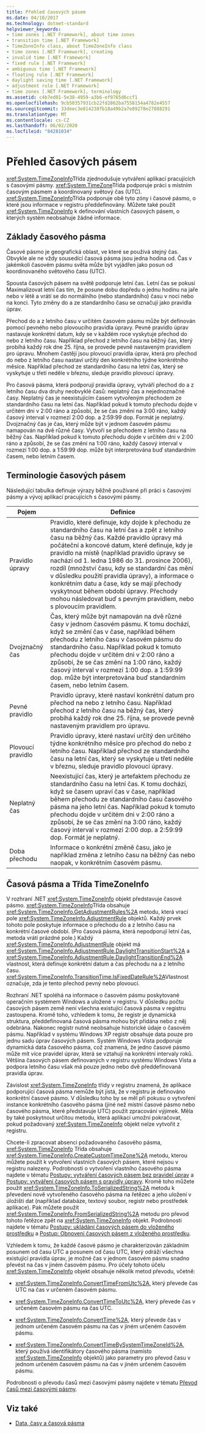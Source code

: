 ```yaml
---
title: Přehled časových pásem
ms.date: 04/10/2017
ms.technology: dotnet-standard
helpviewer_keywords:
- time zones [.NET Framework], about time zones
- transition time [.NET Framework]
- TimeZoneInfo class, about TimeZoneInfo class
- time zones [.NET Framework], creating
- invalid time [.NET Framework]
- fixed rule [.NET Framework]
- ambiguous time [.NET Framework]
- floating rule [.NET Framework]
- daylight saving time [.NET Framework]
- adjustment rule [.NET Framework]
- time zones [.NET Framework], terminology
ms.assetid: c4b7ed01-5e38-4959-a3b6-ef9765d6ccf1
ms.openlocfilehash: 9cb50357931cb22fd2862ba7558154a4782e4557
ms.sourcegitcommit: 33deec3e814238fb18a49b2a7e89278e27888291
ms.translationtype: MT
ms.contentlocale: cs-CZ
ms.lasthandoff: 06/02/2020
ms.locfileid: "84281034"
---
```

# <a name="time-zone-overview"></a>Přehled časových pásem

<xref:System.TimeZoneInfo>Třída zjednodušuje vytváření aplikací pracujících s časovými pásmy. <xref:System.TimeZone>Třída podporuje práci s místním časovým pásmem a koordinovaný světový čas (UTC). <xref:System.TimeZoneInfo>Třída podporuje obě tyto zóny i časové pásmo, o které jsou informace v registru předdefinovány. Můžete také použít <xref:System.TimeZoneInfo> k definování vlastních časových pásem, o kterých systém neobsahuje žádné informace.

## <a name="time-zone-essentials"></a>Základy časového pásma

Časové pásmo je geografická oblast, ve které se používá stejný čas. Obvykle ale ne vždy sousedící časová pásma jsou jedna hodina od. Čas v jakémkoli časovém pásmu světa může být vyjádřen jako posun od koordinovaného světového času (UTC).

Spousta časových pásem na světě podporuje letní čas. Letní čas se pokusí Maximalizovat letní čas tím, že posune dobu dopředu o jednu hodinu na jaře nebo v létě a vrátí se do normálního (nebo standardního) času v noci nebo na konci. Tyto změny do a ze standardního času se označují jako pravidla úprav.

Přechod do a z letního času v určitém časovém pásmu může být definován pomocí pevného nebo plovoucího pravidla úpravy. Pevné pravidlo úprav nastavuje konkrétní datum, kdy se v každém roce vyskytuje přechod do nebo z letního času. Například přechod z letního času na běžný čas, který probíhá každý rok dne 25. října, se provede pevně nastaveným pravidlem pro úpravu. Mnohem častěji jsou plovoucí pravidla úprav, která pro přechod do nebo z letního času nastaví určitý den konkrétního týdne konkrétního měsíce. Například přechod ze standardního času na letní čas, který se vyskytuje u třetí neděle v březnu, sleduje pravidlo plovoucí úpravy.

Pro časová pásma, která podporují pravidla úpravy, vytváří přechod do a z letního času dva druhy neobvyklé časů: neplatný čas a nejednoznačné časy. Neplatný čas je neexistujícím časem vytvořeným přechodem ze standardního času na letní čas. Například pokud k tomuto přechodu dojde v určitém dni v 2:00 ráno a způsobí, že se čas změní na 3:00 ráno, každý časový interval v rozmezí 2:00 dop. a 2:59:99 dop. Formát   je neplatný. Dvojznačný čas je čas, který může být v jednom časovém pásmu namapován na dvě různé časy. Vytvoří se přechodem z letního času na běžný čas. Například pokud k tomuto přechodu dojde v určitém dni v 2:00 ráno a způsobí, že se čas změní na 1:00 ráno, každý časový interval v rozmezí 1:00 dop. a 1:59:99 dop. může být interpretována buď standardním časem, nebo letním časem.

## <a name="time-zone-terminology"></a>Terminologie časových pásem

Následující tabulka definuje výrazy běžně používané při práci s časovými pásmy a vývoj aplikací pracujících s časovými pásmy.

| Pojem            | Definice |
| --------------- | ---------- |
| Pravidlo úpravy | Pravidlo, které definuje, kdy dojde k přechodu ze standardního času na letní čas a zpět z letního času na běžný čas. Každé pravidlo úpravy má počáteční a koncové datum, které definuje, kdy je pravidlo na místě (například pravidlo úpravy se nachází od 1. ledna 1986 do 31. prosince 2006), rozdíl (množství času, kdy se standardní čas mění v důsledku použití pravidla úpravy), a informace o konkrétním datu a čase, kdy se mají přechody vyskytnout během období úpravy. Přechody mohou následovat buď s pevným pravidlem, nebo s plovoucím pravidlem. |
| Dvojznačný čas  | Čas, který může být namapován na dvě různé časy v jednom časovém pásmu. K tomu dochází, když se změní čas v čase, například během přechodu z letního času v časovém pásmu do standardního času. Například pokud k tomuto přechodu dojde v určitém dni v 2:00 ráno a způsobí, že se čas změní na 1:00 ráno, každý časový interval v rozmezí 1:00 dop. a 1:59:99 dop. může být interpretována buď standardním časem, nebo letním časem. |
| Pevné pravidlo      | Pravidlo úpravy, které nastaví konkrétní datum pro přechod na nebo z letního času. Například přechod z letního času na běžný čas, který probíhá každý rok dne 25. října, se provede pevně nastaveným pravidlem pro úpravu. |
| Plovoucí pravidlo   | Pravidlo úpravy, které nastaví určitý den určitého týdne konkrétního měsíce pro přechod do nebo z letního času. Například přechod ze standardního času na letní čas, který se vyskytuje u třetí neděle v březnu, sleduje pravidlo plovoucí úpravy. |
| Neplatný čas    | Neexistující čas, který je artefaktem přechodu ze standardního času na letní čas. K tomu dochází, když se časem upraví čas v čase, například během přechodu ze standardního času časového pásma na jeho letní čas. Například pokud k tomuto přechodu dojde v určitém dni v 2:00 ráno a způsobí, že se čas změní na 3:00 ráno, každý časový interval v rozmezí 2:00 dop. a 2:59:99 dop. Formát   je neplatný. |
| Doba přechodu | Informace o konkrétní změně času, jako je například změna z letního času na běžný čas nebo naopak, v konkrétním časovém pásmu. |

## <a name="time-zones-and-the-timezoneinfo-class"></a>Časová pásma a Třída TimeZoneInfo

V rozhraní .NET <xref:System.TimeZoneInfo> objekt představuje časové pásmo. <xref:System.TimeZoneInfo>Třída obsahuje <xref:System.TimeZoneInfo.GetAdjustmentRules%2A> metodu, která vrací pole <xref:System.TimeZoneInfo.AdjustmentRule> objektů. Každý prvek tohoto pole poskytuje informace o přechodu do a z letního času na konkrétní časové období. (Pro časová pásma, která nepodporují letní čas, metoda vrátí prázdné pole.) Každý <xref:System.TimeZoneInfo.AdjustmentRule> objekt má <xref:System.TimeZoneInfo.AdjustmentRule.DaylightTransitionStart%2A> a <xref:System.TimeZoneInfo.AdjustmentRule.DaylightTransitionEnd%2A> vlastnost, která definuje konkrétní datum a čas přechodu na a z letního času. <xref:System.TimeZoneInfo.TransitionTime.IsFixedDateRule%2A>Vlastnost označuje, zda je tento přechod pevný nebo plovoucí.

Rozhraní .NET spoléhá na informace o časovém pásmu poskytované operačním systémem Windows a uložené v registru. V důsledku počtu časových pásem země není všechna existující časová pásma v registru zastoupena. Kromě toho, vzhledem k tomu, že registr je dynamická struktura, předdefinovaná časová pásma mohou být přidána nebo z něj odebrána. Nakonec registr nutně neobsahuje historické údaje o časovém pásmu. Například v systému Windows XP registr obsahuje data pouze pro jednu sadu úprav časových pásem. Systém Windows Vista podporuje dynamická data časového pásma, což znamená, že jedno časové pásmo může mít více pravidel úprav, která se vztahují na konkrétní intervaly roků. Většina časových pásem definovaných v registru systému Windows Vista a podpora letního času však má pouze jedno nebo dvě předdefinovaná pravidla úprav.

Závislost <xref:System.TimeZoneInfo> třídy v registru znamená, že aplikace podporující časová pásma nemůže být jistá, že v registru je definováno konkrétní časové pásmo. V důsledku toho by se měl při pokusu o vytvoření instance konkrétního časového pásma (jiné než místní časové pásmo nebo časového pásma, které představuje UTC) použít zpracování výjimek. Měla by také poskytnout určitou metodu, která aplikaci umožní pokračovat, pokud požadovaný <xref:System.TimeZoneInfo> objekt nelze vytvořit z registru.

Chcete-li zpracovat absenci požadovaného časového pásma, <xref:System.TimeZoneInfo> Třída obsahuje <xref:System.TimeZoneInfo.CreateCustomTimeZone%2A> metodu, kterou můžete použít k vytvoření vlastních časových pásem, které nejsou v registru nalezeny. Podrobnosti o vytvoření vlastního časového pásma najdete v tématu [Postupy: vytváření časových pásem bez pravidel úprav](create-time-zones-without-adjustment-rules.md) a [Postupy: vytváření časových pásem s pravidly úpravy](create-time-zones-with-adjustment-rules.md). Kromě toho můžete použít <xref:System.TimeZoneInfo.ToSerializedString%2A> metodu k převedení nově vytvořeného časového pásma na řetězec a jeho uložení v úložišti dat (například databáze, textový soubor, registr nebo prostředek aplikace). Pak můžete použít <xref:System.TimeZoneInfo.FromSerializedString%2A> metodu pro převod tohoto řetězce zpět na <xref:System.TimeZoneInfo> objekt. Podrobnosti najdete v tématu [Postupy: ukládání časových pásem do vloženého prostředku](save-time-zones-to-an-embedded-resource.md) a [Postup: Obnovení časových pásem z vloženého prostředku](restore-time-zones-from-an-embedded-resource.md).

Vzhledem k tomu, že každé časové pásmo je charakterizován základním posunem od času UTC a posunem od času UTC, který odráží všechna existující pravidla úprav, je možné čas v jednom časovém pásmu snadno převést na čas v jiném časovém pásmu. Pro účely tohoto účelu <xref:System.TimeZoneInfo> objekt obsahuje několik metod převodu, včetně:

- <xref:System.TimeZoneInfo.ConvertTimeFromUtc%2A>, který převede čas UTC na čas v určeném časovém pásmu.

- <xref:System.TimeZoneInfo.ConvertTimeToUtc%2A>, který převede čas v určeném časovém pásmu na čas UTC.

- <xref:System.TimeZoneInfo.ConvertTime%2A>, který převede čas v jednom určeném časovém pásmu na čas v jiném určeném časovém pásmu.

- <xref:System.TimeZoneInfo.ConvertTimeBySystemTimeZoneId%2A>, který používá identifikátory časového pásma (namísto <xref:System.TimeZoneInfo> objektů) jako parametry pro převod času v jednom určeném časovém pásmu na čas v jiném určeném časovém pásmu.

Podrobnosti o převodu časů mezi časovými pásmy najdete v tématu [Převod časů mezi časovými pásmy](converting-between-time-zones.md).

## <a name="see-also"></a>Viz také

- [Data, časy a časová pásma](index.md)
